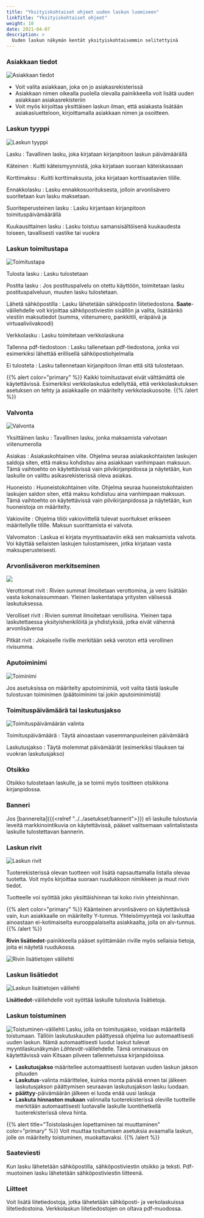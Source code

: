 ```yaml
---
title: "Yksityiskohtaiset ohjeet uuden laskun luomiseen"
linkTitle: "Yksityiskohtaiset ohjeet"
weight: 10
date: 2021-04-07
description: >
  Uuden laskun näkymän kentät yksityiskohtaisemmin selitettyinä
---
```


### Asiakkaan tiedot

![Asiakkaan tiedot](/img/fi/laskutus/luominen/asiakas.png)

- Voit valita asiakkaan, joka on jo asiakasrekisterissä
- Asiakkaan nimen oikealla puolella olevalla painikkeella voit lisätä uuden asiakkaan asiakasrekisteriin
- Voit myös kirjoittaa yksittäisen laskun ilman, että asiakasta lisätään asiakasluetteloon, kirjoittamalla asiakkaan nimen ja osoitteen.

### Laskun tyyppi

![Laskun tyyppi](/img/fi/laskutus/luominen/laskutyyppi.png)

Lasku
: Tavallinen lasku, joka kirjataan kirjanpitoon laskun päivämäärällä

Käteinen
: Kuitti käteismyynnistä, joka kirjataan suoraan käteiskassaan

Korttimaksu
: Kuitti korttimaksusta, joka kirjataan korttisaatavien tilille.

Ennakkolasku
: Lasku ennakkosuorituksesta, jolloin arvonlisävero suoritetaan kun lasku maksetaan.

Suoriteperusteinen lasku
: Lasku kirjantaan kirjanpitoon toimituspäivämäärällä

Kuukausittainen lasku
: Lasku toistuu samansisältöisenä kuukaudesta toiseen, tavallisesti vastike tai vuokra

### Laskun toimitustapa

![Toimitustapa](/img/fi/laskutus/luominen/toimitustapa.png)

Tulosta lasku
: Lasku tulostetaan

Postita lasku
: Jos postituspalvelu on otettu käyttöön, toimitetaan lasku postituspalveluun, muuten lasku tulostetaan.

Lähetä sähköpostilla
: Lasku lähetetään sähköpostin liitetiedostona. **Saate**-välilehdelle voit kirjoittaa sähköpostiviestin sisällön ja valita, lisätäänkö viestiin maksutiedot (summa, viitenumero, pankkitili, eräpäivä ja virtuaaliviivakoodi)

Verkkolasku
: Lasku toimitetaan verkkolaskuna

Tallenna pdf-tiedostoon
: Lasku tallenetaan pdf-tiedostona, jonka voi esimerkiksi lähettää erillisellä sähköpostiohjelmalla

Ei tulosteta
: Lasku tallennetaan kirjanpitoon ilman että sitä tulostetaan.

{{% alert color="primary" %}}
Kaikki toimitustavat eivät välttämättä ole käytettävissä. Esimerkiksi verkkolaskutus edellyttää, että verkkolaskutuksen asetuksen on tehty ja asiakkaalle on määritelty verkkolaskuosoite.
{{% /alert %}}

### Valvonta

![Valvonta](/img/fi/laskutus/luominen/valvonta.png)

Yksittäinen lasku
: Tavallinen lasku, jonka maksamista valvotaan viitenumerolla

Asiakas
: Asiakaskohtainen viite. Ohjelma seuraa asiakaskohtaisten laskujen saldoja siten, että maksu kohdistuu aina asiakkaan vanhimpaan maksuun. Tämä vaihtoehto on käytettävissä vain pilvikirjanpidossa ja näytetään, kun laskulle on valittu asikasrekisterissä oleva asiakas.

Huoneisto
: Huoneistokohtainen viite. Ohjelma seuraa huoneistokohtaisten laskujen saldon siten, että maksu kohdistuu aina vanhimpaan maksuun. Tämä vaihtoehto on käytettävissä vain pilvikirjanpidossa ja näytetään, kun huoneistoja on määritelty.

Vakioviite
: Ohjelma tiliöi vakioviittellä tulevat suoritukset erikseen määritellylle tilille. Maksun suorittamista ei valvota.

Valvomaton
: Laskua ei kirjata myyntisaataviin eikä sen maksamista valvota. Voi käyttää sellaisten laskujen tulostamiseen, jotka kirjataan vasta maksuperusteisesti.

### Arvonlisäveron merkitseminen

![](/img/fi/laskutus/luominen/verorivit.png)

Verottomat rivit
: Rivien summat ilmoitetaan verottomina, ja vero lisätään vasta kokonaissummaan. Yleinen laskentatapa yritysten välisessä laskutuksessa.

Verolliset rivit
: Rivien summat ilmoitetaan verollisina. Yleinen tapa laskutettaessa yksityishenkilöitä ja yhdistyksiä, jotka eivät vähennä arvonlisäveroa

Pitkät rivit
: Jokaiselle riville merkitään sekä veroton että verollinen rivisumma.

### Aputoiminimi

![Toiminimi](/img/fi/laskutus/luominen/toiminimi.png)

Jos asetuksissa on määritelty aputoiminimiä, voit valita tästä laskulle tulostuvan toiminimen (päätoiminimi tai jokin aputoiminimistä)


### Toimituspäivämäärä tai laskutusjakso

![Toimituspäivämäärän valinta](/img/fi/laskutus/luominen/toimituspvm.png)

Toimituspäivämäärä
: Täytä ainoastaan vasemmanpuoleinen päivämäärä

Laskutusjakso
: Täytä molemmat päivämäärät (esimerkiksi tilauksen tai vuokran laskutusjakso)

### Otsikko

Otsikko tulostetaan laskulle, ja se toimii myös tositteen otsikkona kirjanpidossa.

### Banneri

Jos [bannereita]({{<relref "../../asetukset/bannerit">}}) eli laskulle tulostuvia leveitä markkinointikuvia on käytettävissä, pääset valitsemaan valintalistasta laskulle tulostettavan bannerin.

### Laskun rivit

![Laskun rivit](/img/fi/laskutus/luominen/rivit.png)

Tuoterekisterissä olevan tuotteen voit lisätä napsauttamalla listalla olevaa tuotetta. Voit myös kirjoittaa suoraan ruudukkoon nimikkeen ja muut rivin tiedot.

Tuotteelle voi syöttää joko yksittäishinnan tai koko rivin yhteishinnan.

{{% alert color="primary" %}}
Käänteinen arvonlisävero on käytettävissä vain, kun asiakkaalle on määritelty Y-tunnus. Yhteisömyyntejä voi laskuttaa ainoastaan ei-kotimaiselta eurooppalaiselta asiakkaalta, jolla on alv-tunnus.
{{% /alert %}}

**Rivin lisätiedot**-painikkeella pääset syöttämään riville myös sellaisia tietoja, joita ei näytetä ruudukossa.

![Rivin lisätietojen välilehti](/img/fi/laskutus/luominen/rivilisatiedot.png)

### Laskun lisätiedot

![Laskun lisätietojen välilehti](/img/fi/laskutus/luominen/lisatiedot.png)

**Lisätiedot**-välilehdelle voit syöttää laskulle tulostuvia lisätietoja.

### Laskun toistuminen

![Toistuminen-välilehti](/img/fi/laskutus/luominen/toistuminen.png)
Lasku, jolla on toimitusjakso, voidaan määritellä toistumaan. Tällöin laskutuskauden päättyessä ohjelma luo automaattisesti uuden laskun. Nämä automaattisesti luodut laskut tulevat myyntilaskunäkymän _Lähtevät_-välilehdelle. Tämä ominaisuus on käytettävissä vain Kitsaan pilveen tallennetuissa kirjanpidoissa.

- **Laskutusjakso** määritellee automaattisesti luotavan uuden laskun jakson pituuden
- **Laskutus**-valinta määrittelee, kuinka monta päivää ennen tai jälkeen laskutusjakson päättymisen seuraavan laskutusjakson lasku luodaan.
- **päättyy**-päivämäärän jälkeen ei luoda enää uusi laskuja
- **Laskuta hinnaston mukaan** valinnalla tuoterekisterissä oleville tuotteille merkitään automaattisesti luotavalle laskulle luontihetkellä tuoterekisterissä oleva hinta.

{{% alert title="Toistolaskujen lopettaminen tai muuttaminen" color="primary" %}}
Voit muuttaa tositumisen asetuksia avaamalla laskun, jolle on määritelty toistuminen, muokattavaksi.
{{% /alert %}}

### Saateviesti

Kun lasku lähetetään sähköpostilla, sähköpostiviestin otsikko ja teksti. Pdf-muotoinen lasku lähetetään sähköpostiviestin liitteenä.

### Liitteet

Voit lisätä liitetiedostoja, jotka lähetetään sähköposti- ja verkolaskuissa liitetiedostoina. Verkkolaskun liitetiedostojen on oltava pdf-muodossa.
